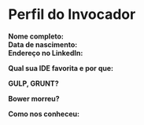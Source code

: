 Perfil do Invocador
========================

**Nome completo:**   
**Data de nascimento:**   
**Endereço no LinkedIn:**   

**Qual sua IDE favorita e por que:**   

**GULP, GRUNT?**

**Bower morreu?** 

**Como nos conheceu:**   
